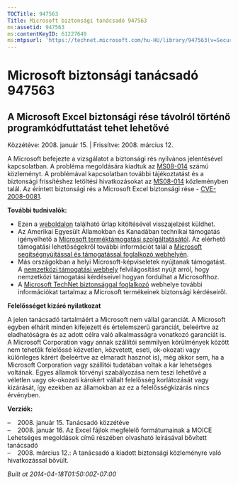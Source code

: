 ```yaml
---
TOCTitle: 947563
Title: Microsoft biztonsági tanácsadó 947563
ms:assetid: 947563
ms:contentKeyID: 61227649
ms:mtpsurl: 'https://technet.microsoft.com/hu-HU/library/947563(v=Security.10)'
---
```




Microsoft biztonsági tanácsadó 947563
=====================================

A Microsoft Excel biztonsági rése távolról történő programkódfuttatást tehet lehetővé
-------------------------------------------------------------------------------------

Közzétéve: 2008. január 15. | Frissítve: 2008. március 12.

A Microsoft befejezte a vizsgálatot a biztonsági rés nyilvános jelentésével kapcsolatban. A probléma megoldására kiadtuk az [MS08-014](http://technet.microsoft.com/security/bulletin/ms08-014) számú közleményt. A problémával kapcsolatban további tájékoztatást és a biztonsági frissítéshez letöltési hivatkozásokat az [MS08-014](http://technet.microsoft.com/security/bulletin/ms08-014) közleményben talál. Az érintett biztonsági rés a Microsoft Excel biztonsági rése - [CVE-2008-0081](http://www.cve.mitre.org/cgi-bin/cvename.cgi?name=cve-2008-0081).

**További tudnivalók:**

-   Ezen a [weboldalon](https://support.microsoft.com/common/survey.aspx?scid=sw;en;1257&amp;showpage=1&amp;ws=technet&amp;sd=tech) található űrlap kitöltésével visszajelzést küldhet.
-   Az Amerikai Egyesült Államokban és Kanadában technikai támogatás igényelhető a [Microsoft terméktámogatási szolgáltatásától](http://go.microsoft.com/fwlink/?linkid=21131). Az elérhető támogatási lehetőségekről további információt talál a [Microsoft segítségnyújtással és támogatással foglalkozó webhelyén](http://support.microsoft.com/).
-   Más országokban a helyi Microsoft-képviseletek nyújtanak támogatást. A [nemzetközi támogatási webhely](http://go.microsoft.com/fwlink/?linkid=21155) felvilágosítást nyújt arról, hogy nemzetközi támogatási kérdéseivel hogyan fordulhat a Microsofthoz.
-   A [Microsoft TechNet biztonsággal foglalkozó](http://go.microsoft.com/fwlink/?linkid=21132) webhelye további információkat tartalmaz a Microsoft termékeinek biztonsági kérdéseiről.

**Felelősséget kizáró nyilatkozat**

A jelen tanácsadó tartalmáért a Microsoft nem vállal garanciát. A Microsoft egyben elhárít minden kifejezett és értelemszerű garanciát, beleértve az eladhatóságra és az adott célra való alkalmasságra vonatkozó garanciát is. A Microsoft Corporation vagy annak szállítói semmilyen körülmények között nem tehetők felelőssé közvetlen, közvetett, eseti, ok-okozati vagy különleges kárért (beleértve az elmaradt hasznot is), még akkor sem, ha a Microsoft Corporation vagy szállítói tudatában voltak a kár lehetséges voltának. Egyes államok törvényi szabályozása nem teszi lehetővé a véletlen vagy ok-okozati károkért vállalt felelősség korlátozását vagy kizárását, így ezekben az államokban az ez a felelősségkizárás nincs érvényben.

**Verziók:**

&ndash;&nbsp;&nbsp;&nbsp;&nbsp;2008. január 15. Tanácsadó közzétéve  
&ndash;&nbsp;&nbsp;&nbsp;&nbsp;2008. január 16. Az Excel fájlok megfelelő formátumainak a MOICE Lehetséges megoldások című részében olvasható leírásával bővített tanácsadó  
&ndash;&nbsp;&nbsp;&nbsp;&nbsp;2008. március 12.: A tanácsadó a kiadott biztonsági közleményre való hivatkozással bővült.

*Built at 2014-04-18T01:50:00Z-07:00*

